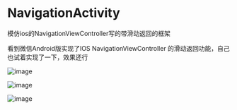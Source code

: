 # NavigationActivity
模仿ios的NavigationViewController写的带滑动返回的框架

看到微信Android版实现了IOS NavigationViewController 的滑动返回功能，自己也试着实现了一下，效果还行

![image](https://github.com/yunyeLoveYoona/NavigationActivity/blob/master/app/src/main/res/drawable-mdpi/a.png)

![image](https://github.com/yunyeLoveYoona/NavigationActivity/blob/master/app/src/main/res/drawable-mdpi/b.png)

![image](https://github.com/yunyeLoveYoona/NavigationActivity/blob/master/app/src/main/res/drawable-mdpi/c.png)


